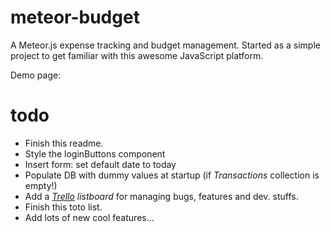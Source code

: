 # meteor-budget
A Meteor.js expense tracking and budget management. Started as a simple project to get familiar with this awesome JavaScript platform.

Demo page:

# todo
* Finish this readme.
* Style the loginButtons component
* Insert form: set default date to today
* Populate DB with dummy values at startup (if *Transactions* collection is empty!) 
* Add a *[Trello](http://www.trello.com/) listboard* for managing bugs, features and dev. stuffs.
* Finish this toto list.
* Add lots of new cool features... 
